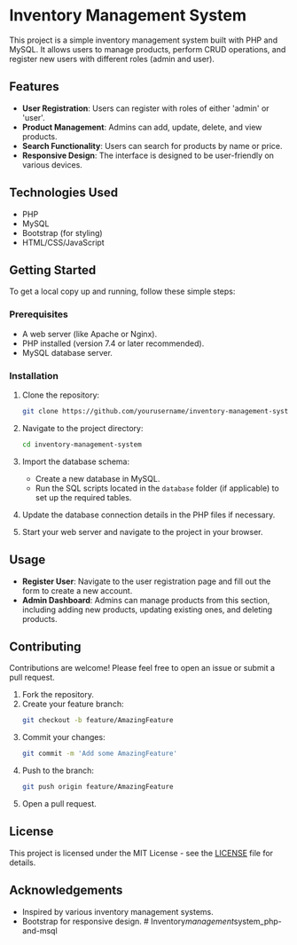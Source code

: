 # Inventory Management System

This project is a simple inventory management system built with PHP and MySQL. It allows users to manage products, perform CRUD operations, and register new users with different roles (admin and user).

## Features

- **User Registration**: Users can register with roles of either 'admin' or 'user'.
- **Product Management**: Admins can add, update, delete, and view products.
- **Search Functionality**: Users can search for products by name or price.
- **Responsive Design**: The interface is designed to be user-friendly on various devices.

## Technologies Used

- PHP
- MySQL
- Bootstrap (for styling)
- HTML/CSS/JavaScript

## Getting Started

To get a local copy up and running, follow these simple steps:

### Prerequisites

- A web server (like Apache or Nginx).
- PHP installed (version 7.4 or later recommended).
- MySQL database server.

### Installation

1. Clone the repository:
    ```bash
    git clone https://github.com/yourusername/inventory-management-system.git
    ```

2. Navigate to the project directory:
    ```bash
    cd inventory-management-system
    ```

3. Import the database schema:
   - Create a new database in MySQL.
   - Run the SQL scripts located in the `database` folder (if applicable) to set up the required tables.

4. Update the database connection details in the PHP files if necessary.

5. Start your web server and navigate to the project in your browser.

## Usage

- **Register User**: Navigate to the user registration page and fill out the form to create a new account.
- **Admin Dashboard**: Admins can manage products from this section, including adding new products, updating existing ones, and deleting products.

## Contributing

Contributions are welcome! Please feel free to open an issue or submit a pull request.

1. Fork the repository.
2. Create your feature branch:
    ```bash
    git checkout -b feature/AmazingFeature
    ```
3. Commit your changes:
    ```bash
    git commit -m 'Add some AmazingFeature'
    ```
4. Push to the branch:
    ```bash
    git push origin feature/AmazingFeature
    ```
5. Open a pull request.

## License

This project is licensed under the MIT License - see the [LICENSE](LICENSE) file for details.

## Acknowledgements

- Inspired by various inventory management systems.
- Bootstrap for responsive design.
#   I n v e n t o r y _ m a n a g e m e n t _ s y s t e m _ p h p - a n d - m s q l  
 